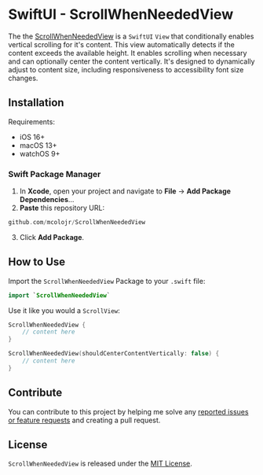 # SwiftUI - ScrollWhenNeededView
The the [ScrollWhenNeededView](https://github.com/mcolojr/ScrollWhenNeededView/blob/main/Sources/ScrollWhenNeededView/ScrollWhenNeededView.swift) is a `SwiftUI` `View` that conditionally enables vertical scrolling for it's content.  This view automatically detects if the content exceeds the available height. It enables scrolling when necessary and can optionally center the content vertically. It's designed to dynamically adjust to content size, including responsiveness to accessibility font size changes.

## Installation
Requirements:

- iOS 16+
- macOS 13+
- watchOS 9+

### Swift Package Manager
1. In **Xcode**, open your project and navigate to **File** → **Add Package Dependencies**...
2. **Paste** this repository URL:
   
```swift
github.com/mcolojr/ScrollWhenNeededView
```

3. Click **Add Package**.

## How to Use
Import the `ScrollWhenNeededView` Package to your `.swift` file:
```swift
import `ScrollWhenNeededView`
```

Use it like you would a `ScrollView`:
```swift
ScrollWhenNeededView {
    // content here
}
```

```swift
ScrollWhenNeededView(shouldCenterContentVertically: false) {
    // content here
}
```

## Contribute
You can contribute to this project by helping me solve any [reported issues or feature requests](https://github.com/mcolojr/ScrollWhenNeededView/issues) and creating a pull request.

## License
`ScrollWhenNeededView` is released under the [MIT License](https://github.com/mcolojr/ScrollWhenNeededView/blob/main/LICENSE).
